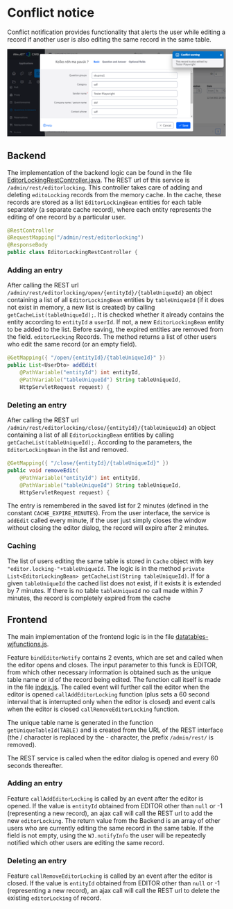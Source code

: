 # Conflict notice

Conflict notification provides functionality that alerts the user while editing a record if another user is also editing the same record in the same table.

![](editor-locking.png)

## Backend

The implementation of the backend logic can be found in the file [EditorLockingRestController.java](../../../src/main/java/sk/iway/iwcm/system/datatable/editorlocking/EditorLockingRestController.java). The REST url of this service is `/admin/rest/editorlocking`. This controller takes care of adding and deleting `editoLocking` records from the memory cache. In the cache, these records are stored as a list `EditorLockingBean` entities for each table separately (a separate cache record), where each entity represents the editing of one record by a particular user.

```java
@RestController
@RequestMapping("/admin/rest/editorlocking")
@ResponseBody
public class EditorLockingRestController {
```

### Adding an entry

After calling the REST url `/admin/rest/editorlocking/open/{entityId}/{tableUniqueId}` an object containing a list of all `EditorLockingBean` entities by `tableUniqueId` (if it does not exist in memory, a new list is created) by calling `getCacheList(tableUniqueId);`. It is checked whether it already contains the entity according to `entityId` a `userId`. If not, a new `EditorLockingBean` entity to be added to the list. Before saving, the expired entities are removed from the field. `editorLocking` Records. The method returns a list of other users who edit the same record (or an empty field).

```java
@GetMapping({ "/open/{entityId}/{tableUniqueId}" })
public List<UserDto> addEdit(
    @PathVariable("entityId") int entityId,
    @PathVariable("tableUniqueId") String tableUniqueId,
    HttpServletRequest request) {
```

### Deleting an entry

After calling the REST url `/admin/rest/editorlocking/close/{entityId}/{tableUniqueId}` an object containing a list of all `EditorLockingBean` entities by calling `getCacheList(tableUniqueId);`. According to the parameters, the `EditorLockingBean` in the list and removed.

```java
@GetMapping({ "/close/{entityId}/{tableUniqueId}" })
public void removeEdit(
    @PathVariable("entityId") int entityId,
    @PathVariable("tableUniqueId") String tableUniqueId,
    HttpServletRequest request) {
```

The entry is remembered in the saved list for 2 minutes (defined in the constant `CACHE_EXPIRE_MINUTES`). From the user interface, the service is `addEdit` called every minute, if the user just simply closes the window without closing the editor dialog, the record will expire after 2 minutes.

### Caching

The list of users editing the same table is stored in `Cache` object with key `"editor.locking-"+tableUniqueId`. The logic is in the method `private List<EditorLockingBean> getCacheList(String tableUniqueId)`. If for a given `tableUniqueId` the cached list does not exist, if it exists it is extended by 7 minutes. If there is no table `tableUniqueId` no call made within 7 minutes, the record is completely expired from the cache

## Frontend

The main implementation of the frontend logic is in the file [datatables-wjfunctions.js](../../../src/main/webapp/admin/v9/npm_packages/webjetdatatables/datatables-wjfunctions.js).

Feature `bindEditorNotify` contains 2 events, which are set and called when the editor opens and closes. The input parameter to this funck is EDITOR, from which other necessary information is obtained such as the unique table name or id of the record being edited. The function call itself is made in the file [index.js](../../../src/main/webapp/admin/v9/npm_packages/webjetdatatables/index.js). The called event will further call the editor when the editor is opened `callAddEditorLocking` function (plus sets a 60 second interval that is interrupted only when the editor is closed) and event calls when the editor is closed `callRemoveEditorLocking` function.

The unique table name is generated in the function `getUniqueTableId(TABLE)` and is created from the URL of the REST interface (the / character is replaced by the - character, the prefix `/admin/rest/` is removed).

The REST service is called when the editor dialog is opened and every 60 seconds thereafter.

### Adding an entry

Feature `callAddEditorLocking` is called by an event after the editor is opened. If the value is `entityId` obtained from EDITOR other than `null` or -1 (representing a new record), an ajax call will call the REST url to add the new `editorLocking`. The return value from the Backend is an array of other users who are currently editing the same record in the same table. If the field is not empty, using the `WJ.notifyInfo` the user will be repeatedly notified which other users are editing the same record.

### Deleting an entry

Feature `callRemoveEditorLocking` is called by an event after the editor is closed. If the value is `entityId` obtained from EDITOR other than `null` or -1 (representing a new record), an ajax call will call the REST url to delete the existing `editorLocking` of record.
